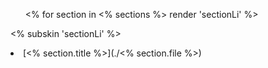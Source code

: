 <ul>
   <% for section in <% sections %> render 'sectionLi' %>
</ul>

<% subskin 'sectionLi' %>
   <li> [<% section.title %>](./<% section.file %>)
